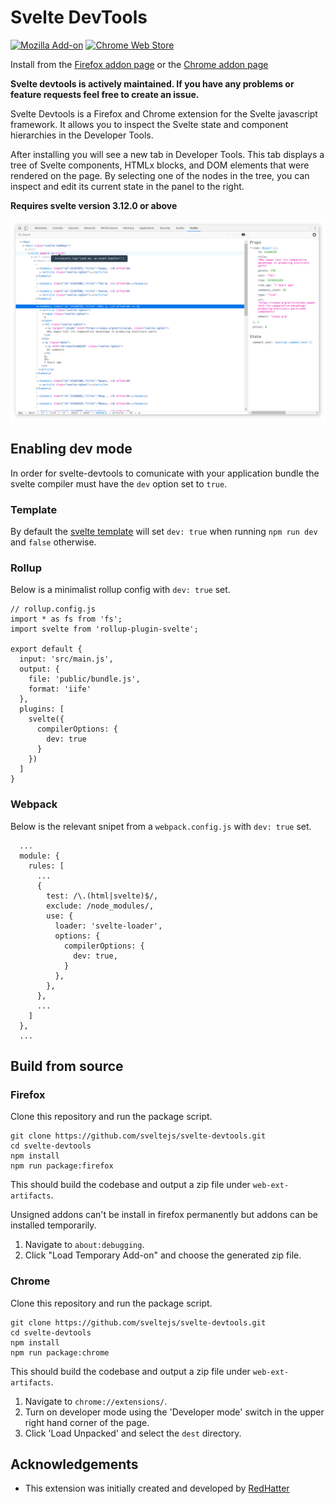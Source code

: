 # Svelte DevTools

[![Mozilla Add-on](https://img.shields.io/amo/users/svelte-devtools?color=red&label=Firefox)](https://addons.mozilla.org/en-US/firefox/addon/svelte-devtools/) [![Chrome Web Store](https://img.shields.io/chrome-web-store/users/ckolcbmkjpjmangdbmnkpjigpkddpogn?color=blue&label=Chrome)](https://chrome.google.com/webstore/detail/svelte-devtools/ckolcbmkjpjmangdbmnkpjigpkddpogn)

Install from the [Firefox addon page](https://addons.mozilla.org/en-US/firefox/addon/svelte-devtools/) or the
[Chrome addon page](https://chrome.google.com/webstore/detail/svelte-devtools/ckolcbmkjpjmangdbmnkpjigpkddpogn)

**Svelte devtools is actively maintained. If you have any problems or feature requests feel free to create an issue.**

Svelte Devtools is a Firefox and Chrome extension for the Svelte javascript framework. It allows you to inspect the Svelte state and component hierarchies in the Developer Tools.

After installing you will see a new tab in Developer Tools. This tab displays a tree of Svelte components, HTMLx blocks, and DOM elements that were rendered on the page. By selecting one of the nodes in the tree, you can inspect and edit its current state in the panel to the right.

**Requires svelte version 3.12.0 or above**

![1.1.0 Screenshot](./.github/assets/screenshot-1.1.0.png '1.1.0 Screenshot')

## Enabling dev mode

In order for svelte-devtools to comunicate with your application bundle the svelte compiler must have the `dev` option set to `true`.

### Template

By default the [svelte template](https://github.com/sveltejs/template) will set `dev: true` when running `npm run dev` and `false` otherwise.

### Rollup

Below is a minimalist rollup config with `dev: true` set.

```
// rollup.config.js
import * as fs from 'fs';
import svelte from 'rollup-plugin-svelte';

export default {
  input: 'src/main.js',
  output: {
    file: 'public/bundle.js',
    format: 'iife'
  },
  plugins: [
    svelte({
      compilerOptions: {
        dev: true
      }
    })
  ]
}
```

### Webpack

Below is the relevant snipet from a `webpack.config.js` with `dev: true` set.

```
  ...
  module: {
    rules: [
      ...
      {
        test: /\.(html|svelte)$/,
        exclude: /node_modules/,
        use: {
          loader: 'svelte-loader',
          options: {
            compilerOptions: {
              dev: true,
            }
          },
        },
      },
      ...
    ]
  },
  ...
```

## Build from source

### Firefox

Clone this repository and run the package script.

```
git clone https://github.com/sveltejs/svelte-devtools.git
cd svelte-devtools
npm install
npm run package:firefox
```

This should build the codebase and output a zip file under `web-ext-artifacts`.

Unsigned addons can't be install in firefox permanently but addons can be installed temporarily.

1. Navigate to `about:debugging`.
2. Click "Load Temporary Add-on" and choose the generated zip file.

### Chrome

Clone this repository and run the package script.

```
git clone https://github.com/sveltejs/svelte-devtools.git
cd svelte-devtools
npm install
npm run package:chrome
```

This should build the codebase and output a zip file under `web-ext-artifacts`.

1. Navigate to `chrome://extensions/`.
2. Turn on developer mode using the 'Developer mode' switch in the upper right hand corner of the page.
3. Click 'Load Unpacked' and select the `dest` directory.

## Acknowledgements

-   This extension was initially created and developed by [RedHatter](https://github.com/RedHatter)
